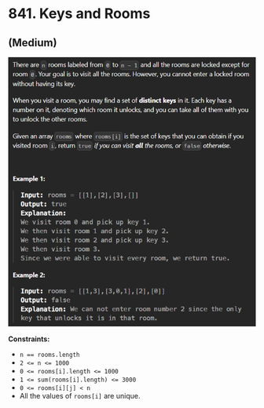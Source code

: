 # 841. Keys and Rooms
## (Medium)

![alt text](image.png)

**Constraints:**

- `n == rooms.length`
- `2 <= n <= 1000`
- `0 <= rooms[i].length <= 1000`
- `1 <= sum(rooms[i].length) <= 3000`
- `0 <= rooms[i][j] < n`
- All the values of `rooms[i]` are unique.